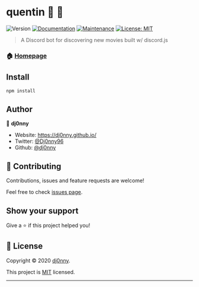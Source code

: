 # quentin 🤖 🎥
![Version](https://img.shields.io/badge/version-1.0.0-blue.svg?cacheSeconds=2592000)
[![Documentation](https://img.shields.io/badge/documentation-yes-brightgreen.svg)](https://github.com/dj0nny/quentin#readme)
[![Maintenance](https://img.shields.io/badge/Maintained%3F-yes-green.svg)](https://github.com/dj0nny/quentin/graphs/commit-activity)
[![License: MIT](https://img.shields.io/github/license/dj0nny/quentin)](https://github.com/dj0nny/quentin/blob/develop/LICENSE.md)

> A Discord bot for discovering new movies built w/ discord.js

### 🏠 [Homepage](https://github.com/dj0nny/quentin#readme)

## Install

```sh
npm install
```

## Author

👤 **dj0nny**

* Website: https://dj0nny.github.io/
* Twitter: [@Dj0nny96](https://twitter.com/Dj0nny96)
* Github: [@dj0nny](https://github.com/dj0nny)

## 🤝 Contributing

Contributions, issues and feature requests are welcome!

Feel free to check [issues page](https://github.com/dj0nny/quentin/issues). 

## Show your support

Give a ⭐️ if this project helped you!


## 📝 License

Copyright © 2020 [dj0nny](https://github.com/dj0nny).

This project is [MIT](https://github.com/dj0nny/quentin/blob/develop/LICENSE.md) licensed.

***